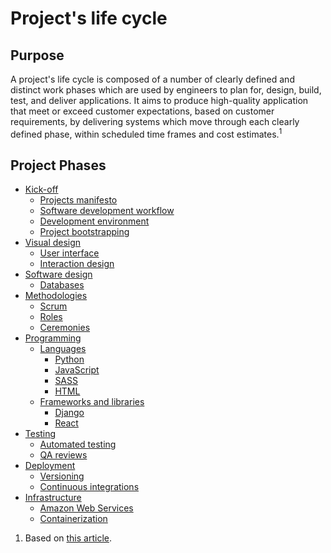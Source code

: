 # Project's life cycle

## Purpose

A project's life cycle is composed of a number of clearly defined and distinct work phases which are
used by engineers to plan for, design, build, test, and deliver applications. It aims to produce
high-quality application that meet or exceed customer expectations, based on customer requirements,
by delivering systems which move through each clearly defined phase,
within scheduled time frames and cost estimates.<sup>1</sup>

## Project Phases

- [Kick-off](./kick-off/README.md)
  - [Projects manifesto](./kick-off/manifesto/README.md)
  - [Software development workflow](./kick-off/workflow.md)
  - [Development environment](./kick-off/environment.md)
  - [Project bootstrapping](./kick-off/bootstrapping.md)
- [Visual design](./visual-design/README.md)
  - [User interface](./visual-design/user-interface.md)
  - [Interaction design](./visual-design/interaction-design.md)
- [Software design](./software-design/README.md)
  - [Databases](./databases/README.md)
- [Methodologies](./methodologies/README.md)
  - [Scrum](./#)
  - [Roles](./#)
  - [Ceremonies](./#)
- [Programming](./programming/README.md)
  - [Languages](./programming/languages/README.md)
    - [Python](./programming/languages/python/README.md)
    - [JavaScript](./programming/languages/javascript/README.md)
    - [SASS](./programming/languages/sass/README.md)
    - [HTML](./programming/languages/html/README.md)
  - [Frameworks and libraries](./programming/frameworks-and-libraries/README.md)
    - [Django](./programming/frameworks-and-libraries/django/README.md)
    - [React](./programming/frameworks-and-libraries/react/README.md)
- [Testing](./testing/README.md)
  - [Automated testing](./testing/automated/README.md)
  - [QA reviews](./testing/qa-reviews.md)
- [Deployment](./deployment/README.md)
  - [Versioning](./deployment/versioning.md)
  - [Continuous integrations](./deployment/continuous-integration.md)
- [Infrastructure](./Infrastructure/README.md)
  - [Amazon Web Services](./infrastructure/README.md#Amazon%20Web%20Services)
  - [Containerization](./infrastructure/README.md#Containerization)

1. Based on [this article](https://en.wikipedia.org/wiki/Systems_development_life_cycle#Overview).